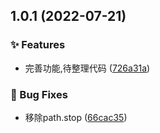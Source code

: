 ## 1.0.1 (2022-07-21)


### ✨ Features

* 完善功能,待整理代码 ([726a31a](https://github.com/Maxpsc/babel-plugin-lazy-load/commit/726a31ae10bc2a5c956e33a37e495a37897bc866))


### 🐛 Bug Fixes

* 移除path.stop ([66cac35](https://github.com/Maxpsc/babel-plugin-lazy-load/commit/66cac352117274bd244dd07b3dcea8234e7360fd))



